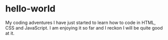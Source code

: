 # hello-world
My coding adventures
I have just started to learn how to code in HTML, CSS and JavaScript. I am enjoying it so far and I reckon I will be quite good at it.
